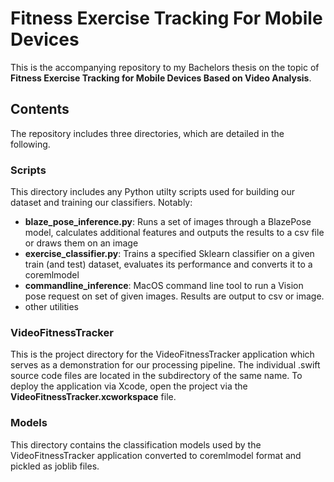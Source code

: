 # Fitness Exercise Tracking For Mobile Devices

This is the accompanying repository to my Bachelors thesis on the topic of **Fitness Exercise Tracking for Mobile Devices Based on Video Analysis**. 

## Contents

The repository includes three directories, which are detailed in the following.

### Scripts

This directory includes any Python utilty scripts used for building our dataset and training our classifiers. Notably: 
* **blaze_pose_inference.py**: Runs a set of images through a BlazePose model, calculates additional features and outputs the results to a csv file or draws them on an image
* **exercise_classifier.py**: Trains a specified Sklearn classifier on a given train (and test) dataset, evaluates its performance and converts it to a coremlmodel
* **commandline_inference**: MacOS command line tool to run a Vision pose request on set of given images. Results are output to csv or image.
* other utilities 

### VideoFitnessTracker 

This is the project directory for the VideoFitnessTracker application which serves as a demonstration for our processing pipeline. 
The individual .swift source code files are located in the subdirectory of the same name. To deploy the application via Xcode, open the project via the **VideoFitnessTracker.xcworkspace** file.

### Models

This directory contains the classification models used by the VideoFitnessTracker application converted to coremlmodel format and pickled as joblib files.
